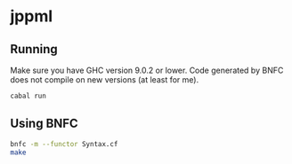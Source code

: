 # jppml

## Running

Make sure you have GHC version 9.0.2 or lower. Code generated by BNFC does not compile on new versions (at least for me).

```bash
cabal run
```

## Using BNFC

```bash
bnfc -m --functor Syntax.cf
make
```
